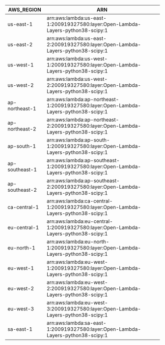 AWS_REGION      |  ARN
----------------|--------------------------------------------------------------------------------------
us-east-1       |  arn:aws:lambda:us-east-1:200919327580:layer:Open-Lambda-Layers-python38-scipy:1
us-east-2       |  arn:aws:lambda:us-east-2:200919327580:layer:Open-Lambda-Layers-python38-scipy:1
us-west-1       |  arn:aws:lambda:us-west-1:200919327580:layer:Open-Lambda-Layers-python38-scipy:1
us-west-2       |  arn:aws:lambda:us-west-2:200919327580:layer:Open-Lambda-Layers-python38-scipy:1
ap-northeast-1  |  arn:aws:lambda:ap-northeast-1:200919327580:layer:Open-Lambda-Layers-python38-scipy:1
ap-northeast-2  |  arn:aws:lambda:ap-northeast-2:200919327580:layer:Open-Lambda-Layers-python38-scipy:1
ap-south-1      |  arn:aws:lambda:ap-south-1:200919327580:layer:Open-Lambda-Layers-python38-scipy:1
ap-southeast-1  |  arn:aws:lambda:ap-southeast-1:200919327580:layer:Open-Lambda-Layers-python38-scipy:1
ap-southeast-2  |  arn:aws:lambda:ap-southeast-2:200919327580:layer:Open-Lambda-Layers-python38-scipy:1
ca-central-1    |  arn:aws:lambda:ca-central-1:200919327580:layer:Open-Lambda-Layers-python38-scipy:1
eu-central-1    |  arn:aws:lambda:eu-central-1:200919327580:layer:Open-Lambda-Layers-python38-scipy:1
eu-north-1      |  arn:aws:lambda:eu-north-1:200919327580:layer:Open-Lambda-Layers-python38-scipy:1
eu-west-1       |  arn:aws:lambda:eu-west-1:200919327580:layer:Open-Lambda-Layers-python38-scipy:1
eu-west-2       |  arn:aws:lambda:eu-west-2:200919327580:layer:Open-Lambda-Layers-python38-scipy:1
eu-west-3       |  arn:aws:lambda:eu-west-3:200919327580:layer:Open-Lambda-Layers-python38-scipy:1
sa-east-1       |  arn:aws:lambda:sa-east-1:200919327580:layer:Open-Lambda-Layers-python38-scipy:1

